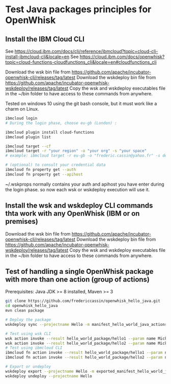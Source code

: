 # Test Java packages principles for OpenWhisk
## Install the IBM Cloud CLI

See https://cloud.ibm.com/docs/cli/reference/ibmcloud?topic=cloud-cli-install-ibmcloud-cli&locale=en
See https://cloud.ibm.com/docs/openwhisk?topic=cloud-functions-cloudfunctions_cli&locale=en#cloudfunctions_cli


Download the wsk bin file from https://github.com/apache/incubator-openwhisk-cli/releases/tag/latest
Download the wskdeploy bin file from https://github.com/apache/incubator-openwhisk-wskdeploy/releases/tag/latest
Copy the wsk and wskdeploy executables file in the ~/bin folder to have access to these commands from anywhere.

Tested on windows 10 using the git bash console, but it must work like a charm on Linux.
```bash
ibmcloud login
# During the login phase, choose eu-gb (London) :

ibmcloud plugin install cloud-functions
ibmcloud plugin list

ibmcloud target --cf
ibmcloud target -r "your region" -o "your org" -s "your space"
# example: ibmcloud target -r eu-gb -o "frederic.cassin@yahoo.fr" -s dev

# (optional) to consult your credential data
ibmcloud fn property get --auth
ibmcloud fn property get --apihost
```

~/.wskprops normally contains your auth and apihost you have enter during the login phase.
so now each wsk or wskdeploy execution will use it.

## Install the wsk and wskdeploy CLI commands thta work with any OpenWhisk (IBM or on premises)

Download the wsk bin file from https://github.com/apache/incubator-openwhisk-cli/releases/tag/latest
Download the wskdeploy bin file from https://github.com/apache/incubator-openwhisk-wskdeploy/releases/tag/latest
Copy the wsk and wskdeploy executables file in the ~/bin folder to have access to these commands from anywhere.


## Test of handling a single OpenWhisk package with more than one action (group of actions)

Prerequisites: Java JDK >= 8 installed, Maven >= 3
```bash
git clone https://github.com/fredericcassin/openwhisk_hello_java.git
cd openwhisk_hello_java
mvn clean package

# Deploy the package
wskdeploy sync --projectname Hello -m manifest_hello_world_java_actions.yaml

# Test using wsk CLI
wsk action invoke --result hello_world_package/hello1 --param name Mickey
wsk action invoke --result hello_world_package/hello2 --param name Mickey
# Test using ibmcloud CLI
ibmcloud fn action invoke --result hello_world_package/hello1 --param name Mickey
ibmcloud fn action invoke --result hello_world_package/hello2 --param name Mickey

# Export or undeploy
wskdeploy export --projectname Hello -m exported_manifest_hello_world_java_actions.yaml
wskdeploy undeploy --projectname Hello
```

## 

